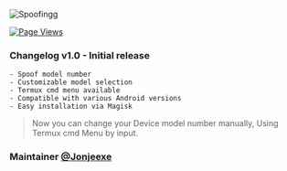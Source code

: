 
![Spoofingg](https://github.com/user-attachments/assets/c8d22cc1-f663-440e-bdca-082c070aa02f)

[![Page Views](https://hits.seeyoufarm.com/api/count/incr/badge.svg?url=https%3A%2F%2Fgithub.com%2FKyliekyler%2FMAGNETAR&count_bg=%2379C83D&title_bg=%23555555&icon=github.svg&icon_color=%23E7E7E7&title=Page+Views&edge_flat=false)](https://hits.seeyoufarm.com)



### Changelog v1.0 - Initial release
```
- Spoof model number
- Customizable model selection
- Termux cmd menu available
- Compatible with various Android versions
- Easy installation via Magisk
```
> Now you can change your Device model number manually, Using Termux cmd Menu by input.

### Maintainer [@Jonjeexe](https://t.me/Jonjeexe)
